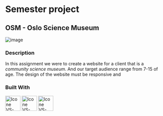 # Semester project

## OSM - Oslo Science Museum

![image](https://github.com/user-attachments/assets/b6341502-753a-43a9-bbe7-2dc438da18b4)

### Description

In this assignment we were to create a website for a client that is a _community science museum_. And our target audience range from 7-15 of age.
The design of the website must be responsive and

### Built With

[<img title="Figma" height="48px" width="48px" alt="Icone VS-Code" src="https://skillicons.dev/icons?i=figma"/>](https://www.figma.com/)
[<img title="HTML" height="48px" width="48px" alt="Icone VS-Code" src="https://skillicons.dev/icons?i=html"/>](https://developer.mozilla.org/en-US/docs/Web/HTML)
[<img title="CSS" height="48px" width="48px" alt="Icone VS-Code" src="https://skillicons.dev/icons?i=css"/>](https://developer.mozilla.org/en-US/docs/Web/CSS)

